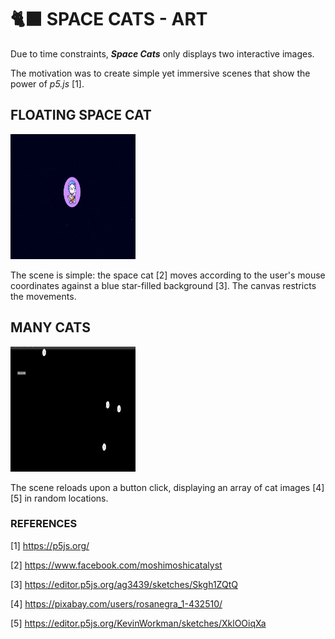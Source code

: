 # 🐈‍⬛ SPACE CATS - ART

Due to time constraints, _**Space Cats**_ only displays two interactive images.

The motivation was to create simple yet immersive scenes that show the power of _p5.js_ [1].

## FLOATING SPACE CAT

<img src="../images/floating_space_cat.png" width="200" height="200">

The scene is simple: the space cat [2] moves according to the user's mouse coordinates against a blue star-filled background [3]. The canvas restricts the movements.

## MANY CATS

<img src="../images/many_cats.png" width="200" height="200">

The scene reloads upon a button click, displaying an array of cat images [4][5] in random locations.

### REFERENCES

[1] https://p5js.org/

[2] https://www.facebook.com/moshimoshicatalyst

[3] https://editor.p5js.org/ag3439/sketches/Skgh1ZQtQ

[4] https://pixabay.com/users/rosanegra_1-432510/

[5] https://editor.p5js.org/KevinWorkman/sketches/XklOOiqXa
